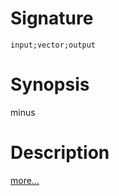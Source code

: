 # Signature
```vikid-signature
input;vector;output
```

# Synopsis
minus

# Description

[more...](https://en.wikipedia.org/wiki/Euclidean_vector#Addition_and_subtraction)
